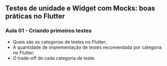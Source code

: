 ## Testes de unidade e Widget com Mocks: boas práticas no Flutter

### Aula 01 - Criando primeiros testes

- Quais são as categorias de testes no Flutter;
- A quantidade de implementação de testes recomendada por categoria no Flutter;
- O trade-off de cada categoria de teste.
